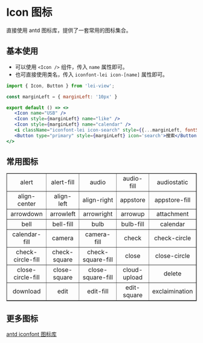 # Icon 图标

直接使用 antd 图标库，提供了一套常用的图标集合。

## 基本使用

- 可以使用 `<Icon />` 组件，传入 `name` 属性即可。
- 也可直接使用类名，传入 `iconfont-lei icon-[name]` 属性即可。

```jsx
import { Icon, Button } from 'lei-view';

const marginLeft = { marginLeft: '10px' }

export default () => <>
   <Icon name="USB" />
   <Icon style={marginLeft} name="like" />
   <Icon style={marginLeft} name="calendar" />
   <i className="iconfont-lei icon-search" style={{...marginLeft, fontSize: '32px'}}></i>
   <Button type="primary" style={marginLeft} icon='search'>搜索</Button>
</>
```

## 常用图标

<table border="1">
  <tr>
    <td style="text-align: center">
      <div class="iconfont-lei icon-alert" style="font-size: 30px"></div>
      <div>alert</div> 
    </td>
    <td style="text-align: center">
      <div class="iconfont-lei icon-alert-fill" style="font-size: 30px"></div>
      <div>alert-fill</div> 
    </td>
    <td style="text-align: center">
      <div class="iconfont-lei icon-audio" style="font-size: 30px"></div>
      <div>audio</div> 
    </td>
    <td style="text-align: center">
      <div class="iconfont-lei icon-audio-fill" style="font-size: 30px"></div>
      <div>audio-fill</div> 
    </td>
    <td style="text-align: center">
      <div class="iconfont-lei icon-audiostatic" style="font-size: 30px"></div>
      <div>audiostatic</div> 
    </td>
  </tr>
  <tr>
    <td style="text-align: center">
      <div class="iconfont-lei icon-align-center" style="font-size: 30px"></div>
      <div>align-center</div> 
    </td>
    <td style="text-align: center">
      <div class="iconfont-lei icon-align-left" style="font-size: 30px"></div>
      <div>align-left</div> 
    </td>
    <td style="text-align: center">
      <div class="iconfont-lei icon-align-right" style="font-size: 30px"></div>
      <div>align-right</div> 
    </td>
    <td style="text-align: center">
      <div class="iconfont-lei icon-appstore" style="font-size: 30px"></div>
      <div>appstore</div> 
    </td>
    <td style="text-align: center">
      <div class="iconfont-lei icon-appstore-fill" style="font-size: 30px"></div>
      <div>appstore-fill</div> 
    </td>
  </tr>
  <tr>
    <td style="text-align: center">
      <div class="iconfont-lei icon-arrowdown" style="font-size: 30px"></div>
      <div>arrowdown</div> 
    </td>
    <td style="text-align: center">
      <div class="iconfont-lei icon-arrowleft" style="font-size: 30px"></div>
      <div>arrowleft</div> 
    </td>
    <td style="text-align: center">
      <div class="iconfont-lei icon-arrowright" style="font-size: 30px"></div>
      <div>arrowright</div> 
    </td>
    <td style="text-align: center">
      <div class="iconfont-lei icon-arrowup" style="font-size: 30px"></div>
      <div>arrowup</div> 
    </td>
    <td style="text-align: center">
      <div class="iconfont-lei icon-attachment" style="font-size: 30px"></div>
      <div>attachment</div> 
    </td>
  </tr>
  <tr>
    <td style="text-align: center">
      <div class="iconfont-lei icon-bell" style="font-size: 30px"></div>
      <div>bell</div> 
    </td>
    <td style="text-align: center">
      <div class="iconfont-lei icon-bell-fill" style="font-size: 30px"></div>
      <div>bell-fill</div> 
    </td>
    <td style="text-align: center">
      <div class="iconfont-lei icon-bulb" style="font-size: 30px"></div>
      <div>bulb</div> 
    </td>
    <td style="text-align: center">
      <div class="iconfont-lei icon-bulb-fill" style="font-size: 30px"></div>
      <div>bulb-fill</div> 
    </td>
    <td style="text-align: center">
      <div class="iconfont-lei icon-calendar" style="font-size: 30px"></div>
      <div>calendar</div> 
    </td>
  </tr>
  <tr>
    <td style="text-align: center">
      <div class="iconfont-lei icon-calendar-fill" style="font-size: 30px"></div>
      <div>calendar-fill</div> 
    </td>
    <td style="text-align: center">
      <div class="iconfont-lei icon-camera" style="font-size: 30px"></div>
      <div>camera</div> 
    </td>
    <td style="text-align: center">
      <div class="iconfont-lei icon-camera-fill" style="font-size: 30px"></div>
      <div>camera-fill</div> 
    </td>
    <td style="text-align: center">
      <div class="iconfont-lei icon-check" style="font-size: 30px"></div>
      <div>check</div> 
    </td>
    <td style="text-align: center">
      <div class="iconfont-lei icon-check-circle" style="font-size: 30px"></div>
      <div>check-circle</div> 
    </td>
  </tr>
  <tr>
    <td style="text-align: center">
      <div class="iconfont-lei icon-check-circle-fill" style="font-size: 30px"></div>
      <div>check-circle-fill</div> 
    </td>
    <td style="text-align: center">
      <div class="iconfont-lei icon-check-square" style="font-size: 30px"></div>
      <div>check-square</div> 
    </td>
    <td style="text-align: center">
      <div class="iconfont-lei icon-check-square-fill" style="font-size: 30px"></div>
      <div>check-square-fill</div> 
    </td>
    <td style="text-align: center">
      <div class="iconfont-lei icon-close" style="font-size: 30px"></div>
      <div>close</div> 
    </td>
    <td style="text-align: center">
      <div class="iconfont-lei icon-close-circle" style="font-size: 30px"></div>
      <div>close-circle</div> 
    </td>
  </tr>
  <tr>
    <td style="text-align: center">
      <div class="iconfont-lei icon-close-circle-fill" style="font-size: 30px"></div>
      <div>close-circle-fill</div> 
    </td>
    <td style="text-align: center">
      <div class="iconfont-lei icon-close-square" style="font-size: 30px"></div>
      <div>close-square</div> 
    </td>
    <td style="text-align: center">
      <div class="iconfont-lei icon-close-square-fill" style="font-size: 30px"></div>
      <div>close-square-fill</div> 
    </td>
    <td style="text-align: center">
      <div class="iconfont-lei icon-cloud-upload" style="font-size: 30px"></div>
      <div>cloud-upload</div> 
    </td>
    <td style="text-align: center">
      <div class="iconfont-lei icon-delete" style="font-size: 30px"></div>
      <div>delete</div> 
    </td>
  </tr>
  <tr>
    <td style="text-align: center">
      <div class="iconfont-lei icon-download" style="font-size: 30px"></div>
      <div>download</div> 
    </td>
    <td style="text-align: center">
      <div class="iconfont-lei icon-edit" style="font-size: 30px"></div>
      <div>edit</div> 
    </td>
    <td style="text-align: center">
      <div class="iconfont-lei icon-edit-fill" style="font-size: 30px"></div>
      <div>edit-fill</div> 
    </td>
    <td style="text-align: center">
      <div class="iconfont-lei icon-edit-square" style="font-size: 30px"></div>
      <div>edit-square</div> 
    </td>
    <td style="text-align: center">
      <div class="iconfont-lei icon-exclaimination" style="font-size: 30px"></div>
      <div>exclaimination</div> 
    </td>
  </tr>
</table>

## 更多图标

[antd iconfont 图标库](https://www.iconfont.cn/collections/detail?cid=9402)
